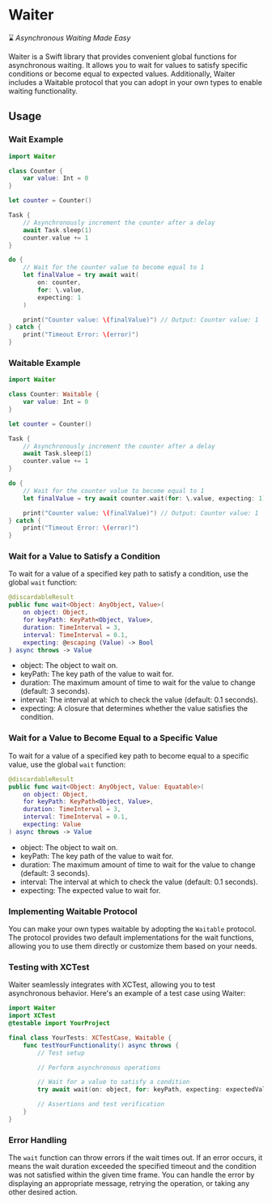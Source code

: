 # Waiter

⌛ *Asynchronous Waiting Made Easy*

Waiter is a Swift library that provides convenient global functions for asynchronous waiting. It allows you to wait for values to satisfy specific conditions or become equal to expected values. Additionally, Waiter includes a Waitable protocol that you can adopt in your own types to enable waiting functionality.

## Usage

### Wait Example

```swift
import Waiter

class Counter {
    var value: Int = 0
}

let counter = Counter()

Task {
    // Asynchronously increment the counter after a delay
    await Task.sleep(1)
    counter.value += 1
}

do {
    // Wait for the counter value to become equal to 1
    let finalValue = try await wait(
        on: counter,
        for: \.value,
        expecting: 1
    )

    print("Counter value: \(finalValue)") // Output: Counter value: 1
} catch {
    print("Timeout Error: \(error)")
}
```

### Waitable Example

```swift
import Waiter

class Counter: Waitable {
    var value: Int = 0
}

let counter = Counter()

Task {
    // Asynchronously increment the counter after a delay
    await Task.sleep(1)
    counter.value += 1
}

do {
    // Wait for the counter value to become equal to 1
    let finalValue = try await counter.wait(for: \.value, expecting: 1)

    print("Counter value: \(finalValue)") // Output: Counter value: 1
} catch {
    print("Timeout Error: \(error)")
}
```

### Wait for a Value to Satisfy a Condition

To wait for a value of a specified key path to satisfy a condition, use the global `wait` function:

```swift
@discardableResult
public func wait<Object: AnyObject, Value>(
    on object: Object,
    for keyPath: KeyPath<Object, Value>,
    duration: TimeInterval = 3,
    interval: TimeInterval = 0.1,
    expecting: @escaping (Value) -> Bool
) async throws -> Value
```

- object: The object to wait on.
- keyPath: The key path of the value to wait for.
- duration: The maximum amount of time to wait for the value to change (default: 3 seconds).
- interval: The interval at which to check the value (default: 0.1 seconds).
- expecting: A closure that determines whether the value satisfies the condition.

### Wait for a Value to Become Equal to a Specific Value

To wait for a value of a specified key path to become equal to a specific value, use the global `wait` function:

```swift
@discardableResult
public func wait<Object: AnyObject, Value: Equatable>(
    on object: Object,
    for keyPath: KeyPath<Object, Value>,
    duration: TimeInterval = 3,
    interval: TimeInterval = 0.1,
    expecting: Value
) async throws -> Value
```

- object: The object to wait on.
- keyPath: The key path of the value to wait for.
- duration: The maximum amount of time to wait for the value to change (default: 3 seconds).
- interval: The interval at which to check the value (default: 0.1 seconds).
- expecting: The expected value to wait for.

### Implementing Waitable Protocol

You can make your own types waitable by adopting the `Waitable` protocol. The protocol provides two default implementations for the wait functions, allowing you to use them directly or customize them based on your needs.

### Testing with XCTest

Waiter seamlessly integrates with XCTest, allowing you to test asynchronous behavior. Here's an example of a test case using Waiter:

```swift
import Waiter
import XCTest
@testable import YourProject

final class YourTests: XCTestCase, Waitable {
    func testYourFunctionality() async throws {
        // Test setup

        // Perform asynchronous operations

        // Wait for a value to satisfy a condition
        try await wait(on: object, for: keyPath, expecting: expectedValue)

        // Assertions and test verification
    }
}
```

### Error Handling

The `wait` function can throw errors if the wait times out. If an error occurs, it means the wait duration exceeded the specified timeout and the condition was not satisfied within the given time frame. You can handle the error by displaying an appropriate message, retrying the operation, or taking any other desired action.
